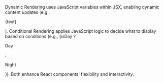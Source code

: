 Dynamic Rendering uses JavaScript variables within JSX, enabling dynamic content updates (e.g., <p>{text}</p>). Conditional Rendering applies JavaScript logic to decide what to display based on conditions (e.g., {isDay ? <p>Day</p> : <p>Night</p>}). Both enhance React components' flexibility and interactivity.
